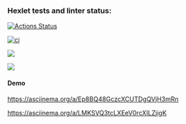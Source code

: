 ### Hexlet tests and linter status:
[![Actions Status](https://github.com/newXampshire/php-project-48/actions/workflows/hexlet-check.yml/badge.svg)](https://github.com/newXampshire/php-project-48/actions)

[![ci](https://github.com/newXampshire/php-project-48/actions/workflows/ci.yml/badge.svg?branch=main)](https://github.com/newXampshire/php-project-48/actions/workflows/ci.yml)

<a href="https://codeclimate.com/github/newXampshire/php-project-48/maintainability"><img src="https://api.codeclimate.com/v1/badges/c4bfb4e702e1f3b20149/maintainability" /></a>

<a href="https://codeclimate.com/github/newXampshire/php-project-48/test_coverage"><img src="https://api.codeclimate.com/v1/badges/c4bfb4e702e1f3b20149/test_coverage" /></a>

#### Demo
https://asciinema.org/a/Ep8BQ48GczcXCUTDgQVjH3mRn

https://asciinema.org/a/LMKSVQ3tcLXEeV0rcXILZjigK
